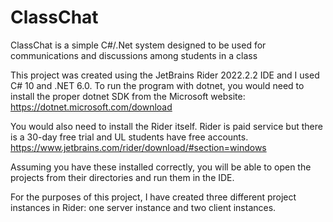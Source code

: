 # ClassChat
ClassChat is a simple C#/.Net system designed to be used for communications and discussions among students in a class

This project was created using the JetBrains Rider 2022.2.2 IDE and I used C# 10 and .NET 6.0.
To run the program with dotnet, you would need to install the proper dotnet SDK from the Microsoft 
website: https://dotnet.microsoft.com/download

You would also need to install the Rider itself. Rider is paid service but there is a 30-day free trial and UL 
students have free accounts. https://www.jetbrains.com/rider/download/#section=windows

Assuming you have these installed correctly, you will be able to open the projects from their directories 
and run them in the IDE.

For the purposes of this 
project, I have created three different project instances in Rider: one server instance and two 
client instances.
